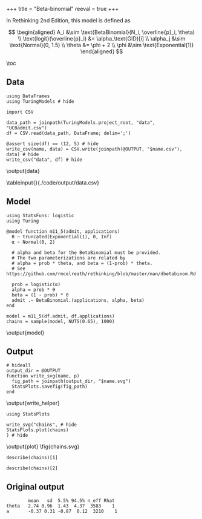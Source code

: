 +++
title = "Beta-binomial"
reeval = true
+++

In Rethinking 2nd Edition, this model is defined as 

$$
\begin{aligned}
  A_i &\sim \text{BetaBinomial}(N_i, \overline{p}_i, \theta) \\
  \text{logit}(\overline{p}_i) &= \alpha_\text{GID}[i] \\
  \alpha_j &\sim \text{Normal}(0, 1.5) \\
  \theta &= \phi + 2 \\
  \phi &\sim \text{Exponential(1)}
\end{aligned}
$$

\toc 

## Data

```julia:data
using DataFrames
using TuringModels # hide

import CSV

data_path = joinpath(TuringModels.project_root, "data", "UCBadmit.csv")
df = CSV.read(data_path, DataFrame; delim=';')

@assert size(df) == (12, 5) # hide
write_csv(name, data) = CSV.write(joinpath(@OUTPUT, "$name.csv"), data) # hide
write_csv("data", df) # hide
```
\output{data}

\tableinput{}{./code/output/data.csv}

## Model
```julia:model
using StatsFuns: logistic
using Turing

@model function m11_5(admit, applications)
  θ ~ truncated(Exponential(1), 0, Inf)
  α ~ Normal(0, 2)

  # alpha and beta for the BetaBinomial must be provided.
  # The two parameterizations are related by
  # alpha = prob * theta, and beta = (1-prob) * theta.
  # See https://github.com/rmcelreath/rethinking/blob/master/man/dbetabinom.Rd

  prob = logistic(α)
  alpha = prob * θ
  beta = (1 - prob) * θ
  admit .~ BetaBinomial.(applications, alpha, beta)
end

model = m11_5(df.admit, df.applications)
chains = sample(model, NUTS(0.65), 1000)
```
\output{model}

## Output

```julia:write_helper
# hideall
output_dir = @OUTPUT 
function write_svg(name, p) 
  fig_path = joinpath(output_dir, "$name.svg")
  StatsPlots.savefig(fig_path)
end
```
\output{write_helper}

```julia:plot
using StatsPlots

write_svg("chains", # hide
StatsPlots.plot(chains)
) # hide
```
\output{plot}
\fig{chains.svg}

```!
describe(chains)[1] 
```

```!
describe(chains)[2]
```

## Original output

```
        mean   sd  5.5% 94.5% n_eff Rhat
theta   2.74 0.96  1.43  4.37  3583    1
a       -0.37 0.31 -0.87  0.12  3210    1
```
